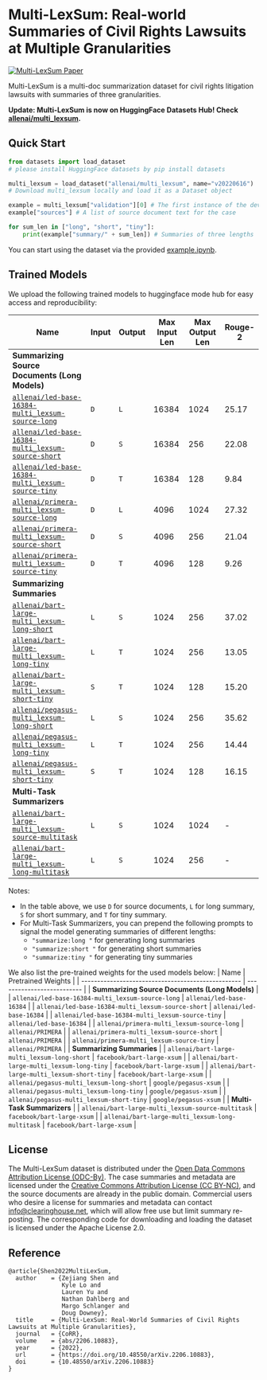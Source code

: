 # Multi-LexSum: Real-world Summaries of Civil Rights Lawsuits at Multiple Granularities

<a href="https://arxiv.org/abs/2206.10883"><img src="https://img.shields.io/badge/arXiv-2206.10883-b31b1b.svg" title="Multi-LexSum Paper"></a>

Multi-LexSum is a multi-doc summarization dataset for civil rights litigation lawsuits with summaries of three granularities. 

**Update: Multi-LexSum is now on HuggingFace Datasets Hub! Check [allenai/multi_lexsum](https://huggingface.co/datasets/allenai/multi_lexsum).**

## Quick Start 

```python
from datasets import load_dataset
# please install HuggingFace datasets by pip install datasets 

multi_lexsum = load_dataset("allenai/multi_lexsum", name="v20220616")
# Download multi_lexsum locally and load it as a Dataset object 

example = multi_lexsum["validation"][0] # The first instance of the dev set 
example["sources"] # A list of source document text for the case

for sum_len in ["long", "short", "tiny"]:
    print(example["summary/" + sum_len]) # Summaries of three lengths
```
You can start using the dataset via the provided [example.ipynb](example.ipynb). 

## Trained Models 

We upload the following trained models to huggingface mode hub for easy access and reproducibility: 

| Name                                               | Input | Output | Max Input Len | Max Output Len | Rouge-2 |
| -------------------------------------------------- | ----- | ------ | ------------- | -------------- | ------- |
| **Summarizing Source Documents (Long Models)**     |
| [`allenai/led-base-16384-multi_lexsum-source-long`](https://huggingface.co/allenai/led-base-16384-multi_lexsum-source-long)  | `D`   | `L`    | 16384         | 1024           | 25.17   |
| [`allenai/led-base-16384-multi_lexsum-source-short`](https://huggingface.co/allenai/led-base-16384-multi_lexsum-source-short) | `D`   | `S`    | 16384         | 256            | 22.08   |
| [`allenai/led-base-16384-multi_lexsum-source-tiny`](https://huggingface.co/allenai/led-base-16384-multi_lexsum-source-tiny)  | `D`   | `T`    | 16384         | 128            | 9.84    |
| [`allenai/primera-multi_lexsum-source-long`](https://huggingface.co/allenai/primera-multi_lexsum-source-long)         | `D`   | `L`    | 4096          | 1024           | 27.32   |
| [`allenai/primera-multi_lexsum-source-short`](https://huggingface.co/allenai/primera-multi_lexsum-source-short)        | `D`   | `S`    | 4096          | 256            | 21.04   |
| [`allenai/primera-multi_lexsum-source-tiny`](https://huggingface.co/allenai/primera-multi_lexsum-source-tiny)         | `D`   | `T`    | 4096          | 128            | 9.26    |
| **Summarizing Summaries**                          |
| [`allenai/bart-large-multi_lexsum-long-short`](https://huggingface.co/allenai/bart-large-multi_lexsum-long-short)       | `L`   | `S`    | 1024          | 256            | 37.02   |
| [`allenai/bart-large-multi_lexsum-long-tiny`](https://huggingface.co/allenai/bart-large-multi_lexsum-long-tiny)        | `L`   | `T`    | 1024          | 256            | 13.05   |
| [`allenai/bart-large-multi_lexsum-short-tiny`](https://huggingface.co/allenai/bart-large-multi_lexsum-short-tiny)       | `S`   | `T`    | 1024          | 128            | 15.20   |
| [`allenai/pegasus-multi_lexsum-long-short`](https://huggingface.co/allenai/pegasus-multi_lexsum-long-short)          | `L`   | `S`    | 1024          | 256            | 35.62   |
| [`allenai/pegasus-multi_lexsum-long-tiny`](https://huggingface.co/allenai/pegasus-multi_lexsum-long-tiny)           | `L`   | `T`    | 1024          | 256            | 14.44   |
| [`allenai/pegasus-multi_lexsum-short-tiny`](https://huggingface.co/allenai/pegasus-multi_lexsum-short-tiny)          | `S`   | `T`    | 1024          | 128            | 16.15   |
| **Multi-Task Summarizers**                         |
| [`allenai/bart-large-multi_lexsum-source-multitask`](https://huggingface.co/allenai/bart-large-multi_lexsum-source-multitask) | `L`   | `S`    | 1024          | 1024           | -       |
| [`allenai/bart-large-multi_lexsum-long-multitask`](https://huggingface.co/allenai/bart-large-multi_lexsum-long-multitask)   | `L`   | `S`    | 1024          | 256            | -       |

Notes:
- In the table above, we use `D` for source documents, `L` for long summary, `S` for short summary, and `T` for tiny summary. 
- For Multi-Task Summarizers, you can prepend the following prompts to signal the model generating summaries of different lengths:
  - `"summarize:long "` for generating long summaries 
  - `"summarize:short "` for generating short summaries 
  - `"summarize:tiny "` for generating tiny summaries 


We also list the pre-trained weights for the used models below:
| Name                                               | Pretrained Weights         |
| -------------------------------------------------- | -------------------------- |
| **Summarizing Source Documents (Long Models)**     |
| `allenai/led-base-16384-multi_lexsum-source-long`  | `allenai/led-base-16384`   |
| `allenai/led-base-16384-multi_lexsum-source-short` | `allenai/led-base-16384`   |
| `allenai/led-base-16384-multi_lexsum-source-tiny`  | `allenai/led-base-16384`   |
| `allenai/primera-multi_lexsum-source-long`         | `allenai/PRIMERA`          |
| `allenai/primera-multi_lexsum-source-short`        | `allenai/PRIMERA`          |
| `allenai/primera-multi_lexsum-source-tiny`         | `allenai/PRIMERA`          |
| **Summarizing Summaries**                          |
| `allenai/bart-large-multi_lexsum-long-short`       | `facebook/bart-large-xsum` |
| `allenai/bart-large-multi_lexsum-long-tiny`        | `facebook/bart-large-xsum` |
| `allenai/bart-large-multi_lexsum-short-tiny`       | `facebook/bart-large-xsum` |
| `allenai/pegasus-multi_lexsum-long-short`          | `google/pegasus-xsum`      |
| `allenai/pegasus-multi_lexsum-long-tiny`           | `google/pegasus-xsum`      |
| `allenai/pegasus-multi_lexsum-short-tiny`          | `google/pegasus-xsum`      |
| **Multi-Task Summarizers**                         |
| `allenai/bart-large-multi_lexsum-source-multitask` | `facebook/bart-large-xsum` |
| `allenai/bart-large-multi_lexsum-long-multitask`   | `facebook/bart-large-xsum` |

## License 

The Multi-LexSum dataset is distributed under the [Open Data Commons Attribution License (ODC-By)](https://opendatacommons.org/licenses/by/1-0/). 
The case summaries and metadata are licensed under the [Creative Commons Attribution License (CC BY-NC)](https://creativecommons.org/licenses/by-nc/4.0/), and the source documents are already in the public domain. 
Commercial users who desire a license for summaries and metadata can contact [info@clearinghouse.net](mailto:info@clearinghouse.net), which will allow free use but limit summary re-posting. 
The corresponding code for downloading and loading the dataset is licensed under the Apache License 2.0. 

## Reference 

```
@article{Shen2022MultiLexSum,
  author    = {Zejiang Shen and
               Kyle Lo and
               Lauren Yu and
               Nathan Dahlberg and
               Margo Schlanger and
               Doug Downey},
  title     = {Multi-LexSum: Real-World Summaries of Civil Rights Lawsuits at Multiple Granularities},
  journal   = {CoRR},
  volume    = {abs/2206.10883},
  year      = {2022},
  url       = {https://doi.org/10.48550/arXiv.2206.10883},
  doi       = {10.48550/arXiv.2206.10883}
}
```